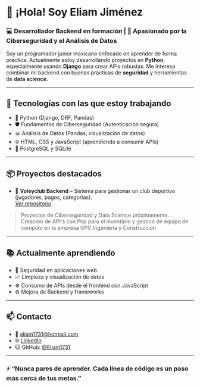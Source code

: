 # 👋 ¡Hola! Soy Eliam Jiménez

### 💻 Desarrollador Backend en formación | 🧠 Apasionado por la Ciberseguridad y el Análisis de Datos

Soy un programador junior mexicano enfocado en aprender de forma práctica. Actualmente estoy desarrollando proyectos en **Python**, especialmente usando **Django** para crear APIs robustas. Me interesa combinar mi backend con buenas prácticas de **seguridad** y herramientas de **data science**.

---

## 🚀 Tecnologías con las que estoy trabajando

- 🐍 Python (Django, DRF, Pandas)
- 🛡️ Fundamentos de Ciberseguridad (Autenticación segura)
- 📊 Análisis de Datos (Pandas, visualización de datos)
- 🌐 HTML, CSS y JavaScript (aprendiendo a consumir APIs)
- 🐘 PostgreSQL y SQLite

---

## 📦 Proyectos destacados

- 🔧 **Voleyclub Backend** – Sistema para gestionar un club deportivo (jugadores, pagos, categorías).  
  _[Ver repositorio](https://github.com/Eliam1731/voleyclub-backend)_

> Proyectos de Ciberseguridad y Data Science próximamente...
> Creacion de API's con Php para el inventario y gestion de equipo de computo en la empresa OPC Ingenieria y Construccion

---

## 📚 Actualmente aprendiendo

- 🔐 Seguridad en aplicaciones web
- 📈 Limpieza y visualización de datos
- ⚙️ Consumo de APIs desde el frontend con JavaScript
- ⚙️ Mejora de Backend y frameworks 

---

## 📫 Contacto

- 📧 eliam1731@hotmail.com  
- 🌐 [LinkedIn](https://www.linkedin.com/in/eliam-jimenez)  
- 🐱 GitHub: [@Eliam1731](https://github.com/Eliam1731)

---

### ⚡ “Nunca pares de aprender. Cada línea de código es un paso más cerca de tus metas.”
